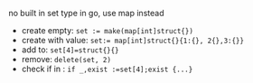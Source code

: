 no built in set type in go, use map instead
- create empty: `set := make(map[int]struct{})`
- create with value: `set:= map[int]struct{}{1:{}, 2{},3:{}}`
- add to: `set[4]=struct{}{}`
- remove: `delete(set, 2)`
- check if in : `if _,exist :=set[4];exist {...}`